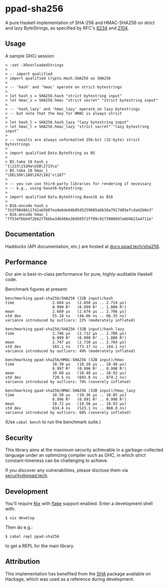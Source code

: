 # ppad-sha256

A pure Haskell implementation of SHA-256 and HMAC-SHA256 on strict and
lazy ByteStrings, as specified by RFC's [6234][r6234] and [2104][r2104].

## Usage

A sample GHCi session:

```
> :set -XOverloadedStrings
>
> -- import qualified
> import qualified Crypto.Hash.SHA256 as SHA256
>
> -- 'hash' and 'hmac' operate on strict bytestrings
>
> let hash_s = SHA256.hash "strict bytestring input"
> let hmac_s = SHA256.hmac "strict secret" "strict bytestring input"
>
> -- 'hash_lazy' and 'hmac_lazy' operate on lazy bytestrings
> -- but note that the key for HMAC is always strict
>
> let hash_l = SHA256.hash_lazy "lazy bytestring input"
> let hmac_l = SHA256.hmac_lazy "strict secret" "lazy bytestring input"
>
> -- results are always unformatted 256-bit (32-byte) strict bytestrings
>
> import qualified Data.ByteString as BS
>
> BS.take 10 hash_s
"1\223\152Ha\USB\171V\a"
> BS.take 10 hmac_l
"\DELSOk\180\242\182'v\187"
>
> -- you can use third-party libraries for rendering if necessary
> -- e.g., using base16-bytestring:
>
> import qualified Data.ByteString.Base16 as B16
>
> B16.encode hash_s
"31df9848611f42ab5607ea9e6de84b05d5259085abb30a7917d85efcda42b0e3"
> B16.encode hmac_l
"7f534f6bb4f2b62776bba3d6466e384505f2ff89c91f39800d7a0d4623a4711e"
```

## Documentation

Haddocks (API documentation, etc.) are hosted at
[docs.ppad.tech/sha256][hadoc].

## Performance

Our aim is best-in-class performance for pure, highly-auditable Haskell code.

Benchmark figures at present:

```
benchmarking ppad-sha256/SHA256 (32B input)/hash
time                 2.684 μs   (2.658 μs .. 2.714 μs)
                     0.999 R²   (0.999 R² .. 1.000 R²)
mean                 2.689 μs   (2.674 μs .. 2.706 μs)
std dev              55.18 ns   (44.66 ns .. 66.35 ns)
variance introduced by outliers: 22% (moderately inflated)

benchmarking ppad-sha256/SHA256 (32B input)/hash_lazy
time                 2.746 μs   (2.712 μs .. 2.786 μs)
                     0.999 R²   (0.998 R² .. 1.000 R²)
mean                 2.747 μs   (2.720 μs .. 2.784 μs)
std dev              101.1 ns   (73.17 ns .. 144.1 ns)
variance introduced by outliers: 49% (moderately inflated)

benchmarking ppad-sha256/HMAC-SHA256 (32B input)/hmac
time                 10.30 μs   (10.18 μs .. 10.48 μs)
                     0.997 R²   (0.996 R² .. 0.998 R²)
mean                 10.68 μs   (10.48 μs .. 10.92 μs)
std dev              720.5 ns   (603.8 ns .. 874.2 ns)
variance introduced by outliers: 74% (severely inflated)

benchmarking ppad-sha256/HMAC-SHA256 (32B input)/hmac_lazy
time                 10.58 μs   (10.36 μs .. 10.85 μs)
                     0.996 R²   (0.991 R² .. 0.998 R²)
mean                 10.72 μs   (10.56 μs .. 10.93 μs)
std dev              634.4 ns   (523.1 ns .. 868.8 ns)
variance introduced by outliers: 68% (severely inflated)
```

(Use `cabal bench` to run the benchmark suite.)

## Security

This library aims at the maximum security achievable in a
garbage-collected language under an optimizing compiler such as GHC, in
which strict constant-timeness can be challenging to achieve.

If you discover any vulnerabilities, please disclose them via
security@ppad.tech.

## Development

You'll require [Nix][nixos] with [flake][flake] support enabled. Enter a
development shell with:

```
$ nix develop
```

Then do e.g.:

```
$ cabal repl ppad-sha256
```

to get a REPL for the main library.

## Attribution

This implementation has benefited from the [SHA][hacka] package
available on Hackage, which was used as a reference during development.

[nixos]: https://nixos.org/
[flake]: https://nixos.org/manual/nix/unstable/command-ref/new-cli/nix3-flake.html
[hadoc]: https://docs.ppad.tech/sha256
[hacka]: https://hackage.haskell.org/package/SHA
[r6234]: https://datatracker.ietf.org/doc/html/rfc6234
[r2104]: https://datatracker.ietf.org/doc/html/rfc2104
